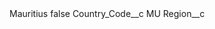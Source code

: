 <?xml version="1.0" encoding="UTF-8"?>
<CustomMetadata xmlns="http://soap.sforce.com/2006/04/metadata" xmlns:xsi="http://www.w3.org/2001/XMLSchema-instance" xmlns:xsd="http://www.w3.org/2001/XMLSchema">
    <label>Mauritius</label>
    <protected>false</protected>
    <values>
        <field>Country_Code__c</field>
        <value xsi:type="xsd:string">MU</value>
    </values>
    <values>
        <field>Region__c</field>
        <value xsi:nil="true"/>
    </values>
</CustomMetadata>

